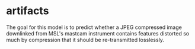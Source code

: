 # artifacts

The goal for this model is to predict whether a JPEG compressed image downlinked from MSL's mastcam instrument contains features distorted so much by compression that it should be re-transmitted losslessly.
